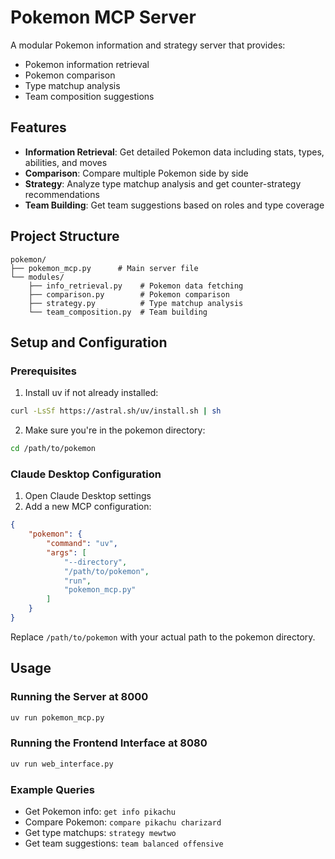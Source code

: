 # Pokemon MCP Server

A modular Pokemon information and strategy server that provides:
- Pokemon information retrieval
- Pokemon comparison
- Type matchup analysis
- Team composition suggestions

## Features

- **Information Retrieval**: Get detailed Pokemon data including stats, types, abilities, and moves
- **Comparison**: Compare multiple Pokemon side by side
- **Strategy**: Analyze type matchup analysis and get counter-strategy recommendations
- **Team Building**: Get team suggestions based on roles and type coverage

## Project Structure

```
pokemon/
├── pokemon_mcp.py      # Main server file
└── modules/
    ├── info_retrieval.py    # Pokemon data fetching
    ├── comparison.py        # Pokemon comparison
    ├── strategy.py          # Type matchup analysis
    └── team_composition.py  # Team building
```

## Setup and Configuration

### Prerequisites
1. Install uv if not already installed:
```bash
curl -LsSf https://astral.sh/uv/install.sh | sh
```

2. Make sure you're in the pokemon directory:
```bash
cd /path/to/pokemon
```

### Claude Desktop Configuration
1. Open Claude Desktop settings
2. Add a new MCP configuration:
```json
{
    "pokemon": {
        "command": "uv",
        "args": [
            "--directory",
            "/path/to/pokemon",
            "run",
            "pokemon_mcp.py"
        ]
    }
}
```
Replace `/path/to/pokemon` with your actual path to the pokemon directory.

## Usage

### Running the Server at 8000
```bash
uv run pokemon_mcp.py
```

### Running the Frontend Interface at 8080
```bash
uv run web_interface.py
```

### Example Queries

- Get Pokemon info: `get info pikachu`
- Compare Pokemon: `compare pikachu charizard`
- Get type matchups: `strategy mewtwo`
- Get team suggestions: `team balanced offensive`

